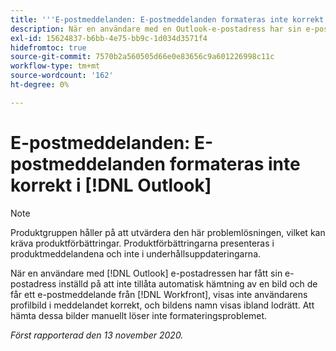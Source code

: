 ```yaml
---
title: '''E-postmeddelanden: E-postmeddelanden formateras inte korrekt i Outlook'
description: När en användare med en Outlook-e-postadress har sin e-postadress inställd på att inte tillåta automatisk hämtning av en bild och får ett e-postmeddelande från [!DNL Workfront], visas inte användarens profilbild i meddelandet korrekt, och bildens namn visas ibland lodrätt. Att hämta dessa bilder manuellt löser inte formateringsproblemet.
exl-id: 15624837-b6bb-4e75-bb9c-1d034d3571f4
hidefromtoc: true
source-git-commit: 7570b2a560505d66e0e83656c9a601226998c11c
workflow-type: tm+mt
source-wordcount: '162'
ht-degree: 0%

---
```


# E-postmeddelanden: E-postmeddelanden formateras inte korrekt i [!DNL Outlook]

>[!NOTE]
>
>Produktgruppen håller på att utvärdera den här problemlösningen, vilket kan kräva produktförbättringar. Produktförbättringarna presenteras i produktmeddelandena och inte i underhållsuppdateringarna.

När en användare med [!DNL Outlook] e-postadressen har fått sin e-postadress inställd på att inte tillåta automatisk hämtning av en bild och de får ett e-postmeddelande från [!DNL Workfront], visas inte användarens profilbild i meddelandet korrekt, och bildens namn visas ibland lodrätt. Att hämta dessa bilder manuellt löser inte formateringsproblemet.


_Först rapporterad den 13 november 2020._
